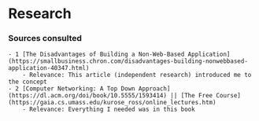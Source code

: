 # Research

### Sources consulted
    - 1 [The Disadvantages of Building a Non-Web-Based Application](https://smallbusiness.chron.com/disadvantages-building-nonwebbased-application-40347.html)
        - Relevance: This article (independent research) introduced me to the concept
    - 2 [Computer Networking: A Top Down Approach](https://dl.acm.org/doi/book/10.5555/1593414) || [The Free Course](https://gaia.cs.umass.edu/kurose_ross/online_lectures.htm)
        - Relevance: Everything I needed was in this book
    